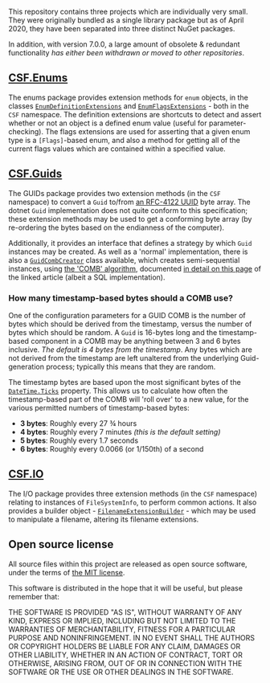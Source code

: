 This repository contains three projects which are individually very small.  They were originally bundled as a single
library package but as of April 2020, they have been separated into three distinct NuGet packages.

In addition, with version 7.0.0, a large amount of obsolete & redundant functionality *has either been withdrawn or moved to other repositories*.

## [CSF.Enums]
The enums package provides extension methods for `enum` objects, in the classes [`EnumDefinitionExtensions`] and
[`EnumFlagsExtensions`] - both in the `CSF` namespace.  The definition extensions are shortcuts to detect and assert
whether or not an object is a defined enum value (useful for parameter-checking). The flags extensions are used for
asserting that a given enum type is a `[Flags]`-based enum, and also a method for getting all of the current flags
values which are contained within a specified value.

[CSF.Enums]: https://www.nuget.org/packages/CSF.Enums/
[`EnumDefinitionExtensions`]: https://github.com/csf-dev/CSF.Utils/blob/v7.0.0/CSF.Enums/EnumDefinitionExtensions.cs
[`EnumFlagsExtensions`]: https://github.com/csf-dev/CSF.Utils/blob/v7.0.0/CSF.Enums/EnumFlagsExtensions.cs

## [CSF.Guids]
The GUIDs package provides two extension methods (in the `CSF` namespace) to convert a `Guid` to/from
[an RFC-4122 UUID] byte array.  The dotnet `Guid` implementation does not quite conform to this specification;
these extension methods may be used to get a conforming byte array (by re-ordering the bytes based on the
endianness of the computer).

Additionally, it provides an interface that defines a strategy by which `Guid` instances may be created.  As well
as a 'normal' implementation, there is also a [`GuidCombCreator`] class available, which creates semi-sequential
instances, using [the 'COMB' algorithm], documented [in detail on this page] of the linked article (albeit a SQL implementation).

[CSF.Guids]: https://www.nuget.org/packages/CSF.Guids/
[`GuidCombCreator`]: https://github.com/csf-dev/CSF.Utils/blob/v7.0.0/CSF.Guids/GuidCombCreator.cs
[an RFC-4122 UUID]: https://tools.ietf.org/html/rfc4122
[the 'COMB' algorithm]: https://www.informit.com/articles/article.aspx?p=25862
[in detail on this page]: https://www.informit.com/articles/article.aspx?p=25862&amp;seqNum=7

### How many timestamp-based bytes should a COMB use?
One of the configuration parameters for a GUID COMB is the number of bytes which should be derived from the timestamp,
versus the number of bytes which should be random.  A `Guid` is 16-bytes long and the timestamp-based component in a
COMB may be anything between 3 and 6 bytes inclusive.  *The default is 4 bytes from the timestamp*.  Any bytes which 
are not derived from the timestamp are left unaltered from the underlying Guid-generation process; typically this
means that they are random.

The timestamp bytes are based upon the most significant bytes of the [`DateTime.Ticks`] property.  This allows us to
calculate how often the timestamp-based part of the COMB will 'roll over' to a new value, for the various permitted
numbers of timestamp-based bytes:

* **3 bytes**: Roughly every 27 ¾ hours
* **4 bytes**: Roughly every 7 minutes *(this is the default setting)*
* **5 bytes**: Roughly every 1.7 seconds
* **6 bytes**: Roughly every 0.0066 (or 1/150th) of a second

[`DateTime.Ticks`]: https://docs.microsoft.com/en-us/dotnet/api/system.datetime.ticks

## [CSF.IO]
The I/O package provides three extension methods (in the `CSF` namespace) relating to instances of `FileSystemInfo`,
to perform common actions.  It also provides a builder object - [`FilenameExtensionBuilder`] - which may be used to
manipulate a filename, altering its filename extensions.

[CSF.IO]: https://www.nuget.org/packages/CSF.IO/
[`FilenameExtensionBuilder`]: https://github.com/csf-dev/CSF.Utils/blob/v7.0.0/CSF.IO/FilenameExtensionBuilder.cs

## Open source license
All source files within this project are released as open source software,
under the terms of [the MIT license].

[the MIT license]: http://opensource.org/licenses/MIT

This software is distributed in the hope that it will be useful, but please
remember that:

THE SOFTWARE IS PROVIDED "AS IS", WITHOUT WARRANTY OF ANY KIND, EXPRESS OR
IMPLIED, INCLUDING BUT NOT LIMITED TO THE WARRANTIES OF MERCHANTABILITY,
FITNESS FOR A PARTICULAR PURPOSE AND NONINFRINGEMENT. IN NO EVENT SHALL THE
AUTHORS OR COPYRIGHT HOLDERS BE LIABLE FOR ANY CLAIM, DAMAGES OR OTHER
LIABILITY, WHETHER IN AN ACTION OF CONTRACT, TORT OR OTHERWISE, ARISING FROM,
OUT OF OR IN CONNECTION WITH THE SOFTWARE OR THE USE OR OTHER DEALINGS IN
THE SOFTWARE.
